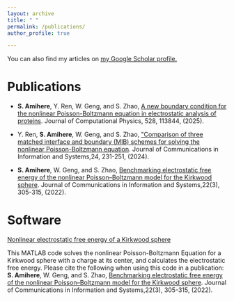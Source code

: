 ```yaml
---
layout: archive
title: " "
permalink: /publications/
author_profile: true

---
```


You can also find my articles on [my Google Scholar profile.](https://scholar.google.com/citations?user=uTGHWhkAAAAJ&hl=en&oi=ao)

Publications
======

* **S. Amihere**, Y. Ren, W. Geng, and S. Zhao, [A new boundary condition for the nonlinear Poisson-Boltzmann equation in electrostatic analysis of proteins](https://bpb-us-e2.wpmucdn.com/sites.ua.edu/dist/e/242/files/2025/02/JCP25b.pdf). Journal of Computational Physics, 528, 113844, (2025).

* Y. Ren, **S. Amihere**, W. Geng, and S. Zhao, ["Comparison of three matched interface and boundary (MIB) schemes for solving the nonlinear Poisson-Boltzmann equation](https://bpb-us-e2.wpmucdn.com/sites.ua.edu/dist/e/242/files/2025/01/cis24a.pdf). Journal of Communications in Information and Systems,24, 231-251, (2024).

* **S. Amihere**, W. Geng, and S. Zhao, [Benchmarking electrostatic free energy of the nonlinear Poisson–Boltzmann model for the Kirkwood sphere](https://par.nsf.gov/servlets/purl/10346952). Journal of Communications in Information and Systems,22(3), 305-315, (2022).



Software
======
[Nonlinear electrostatic free energy of a Kirkwood sphere](/files/NPB_Kirkwood_energy.m)

This MATLAB code solves the nonlinear Poisson-Boltzmann Equation for a Kirkwood sphere with a charge at its center, and calculates the electrostatic free energy. 
Please cite the following when using this code in a publication: 
**S. Amihere**, W. Geng, and S. Zhao, [Benchmarking electrostatic free energy of the nonlinear Poisson–Boltzmann model for the Kirkwood sphere](https://par.nsf.gov/servlets/purl/10346952). Journal of Communications in Information and Systems,22(3), 305-315, (2022).
